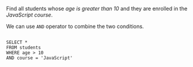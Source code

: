 Find all students whose
_age is greater than 10_
and they are enrolled in the _JavaScript course_.

We can use `AND` operator to combine the two conditions.

<codeblock language="sql" dbName="students1.db" type="lesson">
<code>
SELECT *
FROM students
WHERE age > 10
AND course = 'JavaScript'
</code>
</codeblock>